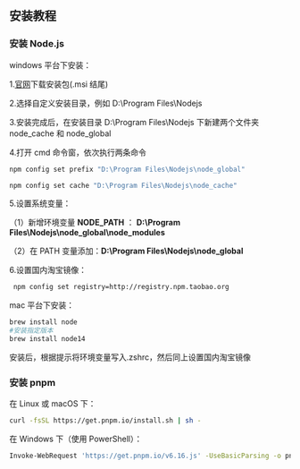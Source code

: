 ## 安装教程

### 安装 Node.js

windows 平台下安装：

1.[官网](http://nodejs.cn/download/)下载安装包(.msi 结尾)

2.选择自定义安装目录，例如 D:\Program Files\Nodejs

3.安装完成后，在安装目录 D:\Program Files\Nodejs 下新建两个文件夹 node_cache 和 node_global

4.打开 cmd 命令窗，依次执行两条命令

```bash
npm config set prefix "D:\Program Files\Nodejs\node_global"

npm config set cache "D:\Program Files\Nodejs\node_cache"
```

5.设置系统变量：

（1）新增环境变量 **NODE_PATH** ： **D:\Program Files\Nodejs\node_global\node_modules**

（2）在 PATH 变量添加：**D:\Program Files\Nodejs\node_global**

6.设置国内淘宝镜像：

```bash
 npm config set registry=http://registry.npm.taobao.org
```

mac 平台下安装：

```bash
brew install node
#安装指定版本
brew install node14
```

安装后，根据提示将环境变量写入.zshrc，然后同上设置国内淘宝镜像

### 安装 pnpm

在 Linux 或 macOS 下：

```bash
curl -fsSL https://get.pnpm.io/install.sh | sh -
```

在 Windows 下（使用 PowerShell）：

```bash
Invoke-WebRequest 'https://get.pnpm.io/v6.16.js' -UseBasicParsing -o pnpm.js; node pnpm.js add --global pnpm; Remove-Item pnpm.js
```

